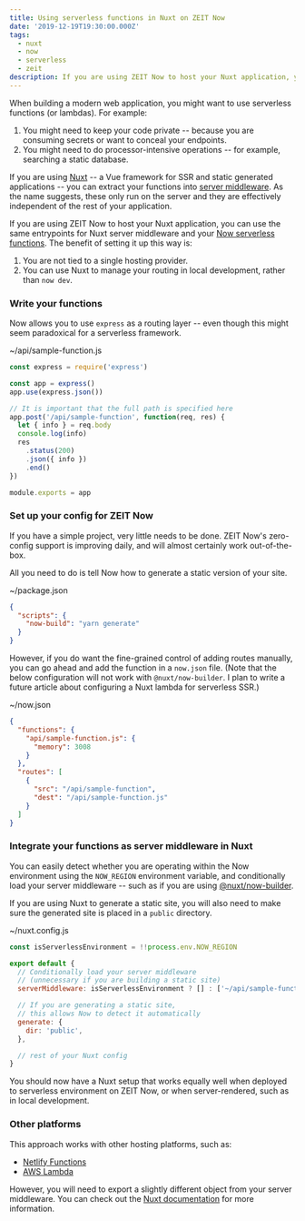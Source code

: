 ```yaml
---
title: Using serverless functions in Nuxt on ZEIT Now
date: '2019-12-19T19:30:00.000Z'
tags:
  - nuxt
  - now
  - serverless
  - zeit
description: If you are using ZEIT Now to host your Nuxt application, you can use the same entrypoints for Nuxt server middleware and your Now serverless functions. Here's how.
---
```


When building a modern web application, you might want to use serverless functions (or lambdas). For example:

1. You might need to keep your code private -- because you are consuming secrets or want to conceal your endpoints.
2. You might need to do processor-intensive operations -- for example, searching a static database.

If you are using [Nuxt](https://nuxtjs.org/) -- a Vue framework for SSR and static generated applications -- you can extract your functions into [server middleware](https://nuxtjs.org/api/configuration-servermiddleware/). As the name suggests, these only run on the server and they are effectively independent of the rest of your application.

If you are using ZEIT Now to host your Nuxt application, you can use the same entrypoints for Nuxt server middleware and your [Now serverless functions](https://zeit.co/docs/v2/serverless-functions/introduction/). The benefit of setting it up this way is:

1. You are not tied to a single hosting provider.
2. You can use Nuxt to manage your routing in local development, rather than `now dev`.

### Write your functions

Now allows you to use `express` as a routing layer -- even though this might seem paradoxical for a serverless framework.

<div>~/api/sample-function.js</div>

```js
const express = require('express')

const app = express()
app.use(express.json())

// It is important that the full path is specified here
app.post('/api/sample-function', function(req, res) {
  let { info } = req.body
  console.log(info)
  res
    .status(200)
    .json({ info })
    .end()
})

module.exports = app
```

### Set up your config for ZEIT Now

If you have a simple project, very little needs to be done. ZEIT Now's zero-config support is improving daily, and will almost certainly work out-of-the-box.

All you need to do is tell Now how to generate a static version of your site.

<div>~/package.json</div>

```json
{
  "scripts": {
    "now-build": "yarn generate"
  }
}
```

However, if you do want the fine-grained control of adding routes manually, you can go ahead and add the function in a `now.json` file. (Note that the below configuration will not work with `@nuxt/now-builder`. I plan to write a future article about configuring a Nuxt lambda for serverless SSR.)

<div>~/now.json</div>

```json
{
  "functions": {
    "api/sample-function.js": {
      "memory": 3008
    }
  },
  "routes": [
    {
      "src": "/api/sample-function",
      "dest": "/api/sample-function.js"
    }
  ]
}
```

### Integrate your functions as server middleware in Nuxt

You can easily detect whether you are operating within the Now environment using the `NOW_REGION` environment variable, and conditionally load your server middleware -- such as if you are using [@nuxt/now-builder](https://github.com/nuxt/now-builder).

If you are using Nuxt to generate a static site, you will also need to make sure the generated site is placed in a `public` directory.

<div>~/nuxt.config.js</div>

```js
const isServerlessEnvironment = !!process.env.NOW_REGION

export default {
  // Conditionally load your server middleware
  // (unnecessary if you are building a static site)
  serverMiddleware: isServerlessEnvironment ? [] : ['~/api/sample-function.js'],

  // If you are generating a static site,
  // this allows Now to detect it automatically
  generate: {
    dir: 'public',
  },

  // rest of your Nuxt config
}
```

You should now have a Nuxt setup that works equally well when deployed to serverless environment on ZEIT Now, or when server-rendered, such as in local development.

### Other platforms

This approach works with other hosting platforms, such as:

- [Netlify Functions](https://www.netlify.com/products/functions/)
- [AWS Lambda](https://aws.amazon.com/lambda/)

However, you will need to export a slightly different object from your server middleware. You can check out the [Nuxt documentation](https://nuxtjs.org/api/configuration-servermiddleware/) for more information.
